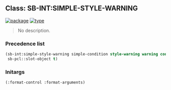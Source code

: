 ## Class: SB-INT:SIMPLE-STYLE-WARNING
[![package](https://img.shields.io/badge/Package-SB--INT-5f9ea0.svg?style=social&colorA=999999)](../) [![type](https://img.shields.io/badge/Type-Class-5f9ea0.svg?style=social&colorA=999999)](../#class) 

> No description.

### Precedence list
```cl
(sb-int:simple-style-warning simple-condition style-warning warning condition
 sb-pcl::slot-object t)
```
### Initargs
```cl
(:format-control :format-arguments)
```
